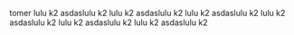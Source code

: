 tomer
lulu k2
asdaslulu k2
lulu k2
asdaslulu k2
lulu k2
asdaslulu k2
lulu k2
asdaslulu k2
lulu k2
asdaslulu k2
lulu k2
asdaslulu k2
